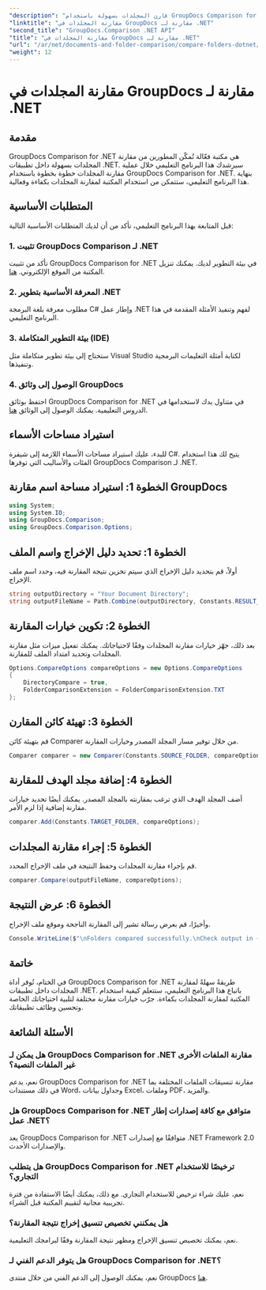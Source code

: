 ```yaml
---
"description": "قارن المجلدات بسهولة باستخدام GroupDocs Comparison for .NET. اتبع دليلنا خطوة بخطوة لمقارنة المجلدات بكفاءة. حسّن تطبيقات .NET لديك."
"linktitle": "مقارنة المجلدات في GroupDocs مقارنة لـ .NET"
"second_title": "GroupDocs.Comparison .NET API"
"title": "مقارنة المجلدات في GroupDocs مقارنة لـ .NET"
"url": "/ar/net/documents-and-folder-comparison/compare-folders-dotnet/"
"weight": 12
---
```


# مقارنة المجلدات في GroupDocs مقارنة لـ .NET

## مقدمة
GroupDocs Comparison for .NET هي مكتبة فعّالة تُمكّن المطورين من مقارنة المجلدات بسهولة داخل تطبيقات .NET. سيرشدك هذا البرنامج التعليمي خلال عملية مقارنة المجلدات خطوة بخطوة باستخدام GroupDocs Comparison for .NET. بنهاية هذا البرنامج التعليمي، ستتمكن من استخدام المكتبة لمقارنة المجلدات بكفاءة وفعالية.
## المتطلبات الأساسية
قبل المتابعة بهذا البرنامج التعليمي، تأكد من أن لديك المتطلبات الأساسية التالية:
### 1. تثبيت GroupDocs Comparison لـ .NET
تأكد من تثبيت GroupDocs Comparison for .NET في بيئة التطوير لديك. يمكنك تنزيل المكتبة من الموقع الإلكتروني. [هنا](https://releases.groupdocs.com/comparison/net/).
### 2. المعرفة الأساسية بتطوير .NET
مطلوب معرفة بلغة البرمجة C# وإطار عمل .NET لفهم وتنفيذ الأمثلة المقدمة في هذا البرنامج التعليمي.
### 3. بيئة التطوير المتكاملة (IDE)
ستحتاج إلى بيئة تطوير متكاملة مثل Visual Studio لكتابة أمثلة التعليمات البرمجية وتنفيذها.
### 4. الوصول إلى وثائق GroupDocs
احتفظ بوثائق GroupDocs Comparison for .NET في متناول يدك لاستخدامها في الدروس التعليمية. يمكنك الوصول إلى الوثائق [هنا](https://tutorials.groupdocs.com/comparison/net/).

## استيراد مساحات الأسماء
للبدء، عليك استيراد مساحات الأسماء اللازمة إلى شيفرة C#. يتيح لك هذا استخدام الفئات والأساليب التي توفرها GroupDocs Comparison لـ .NET.
## الخطوة 1: استيراد مساحة اسم مقارنة GroupDocs
```csharp
using System;
using System.IO;
using GroupDocs.Comparison;
using GroupDocs.Comparison.Options;
```

## الخطوة 1: تحديد دليل الإخراج واسم الملف
أولاً، قم بتحديد دليل الإخراج الذي سيتم تخزين نتيجة المقارنة فيه، وحدد اسم ملف الإخراج.
```csharp
string outputDirectory = "Your Document Directory";
string outputFileName = Path.Combine(outputDirectory, Constants.RESULT_FOLDER);
```
## الخطوة 2: تكوين خيارات المقارنة
بعد ذلك، جهّز خيارات مقارنة المجلدات وفقًا لاحتياجاتك. يمكنك تفعيل ميزات مثل مقارنة المجلدات وتحديد امتداد الملف للمقارنة.
```csharp
Options.CompareOptions compareOptions = new Options.CompareOptions
{
    DirectoryCompare = true,
    FolderComparisonExtension = FolderComparisonExtension.TXT
};
```
## الخطوة 3: تهيئة كائن المقارن
قم بتهيئة كائن Comparer من خلال توفير مسار المجلد المصدر وخيارات المقارنة.
```csharp
Comparer comparer = new Comparer(Constants.SOURCE_FOLDER, compareOptions);
```
## الخطوة 4: إضافة مجلد الهدف للمقارنة
أضف المجلد الهدف الذي ترغب بمقارنته بالمجلد المصدر. يمكنك أيضًا تحديد خيارات مقارنة إضافية إذا لزم الأمر.
```csharp
comparer.Add(Constants.TARGET_FOLDER, compareOptions);
```
## الخطوة 5: إجراء مقارنة المجلدات
قم بإجراء مقارنة المجلدات وحفظ النتيجة في ملف الإخراج المحدد.
```csharp
comparer.Compare(outputFileName, compareOptions);
```
## الخطوة 6: عرض النتيجة
وأخيرًا، قم بعرض رسالة تشير إلى المقارنة الناجحة وموقع ملف الإخراج.
```csharp
Console.WriteLine($"\nFolders compared successfully.\nCheck output in {Directory.GetCurrentDirectory()}.");
```

## خاتمة
في الختام، تُوفر أداة GroupDocs Comparison for .NET طريقةً سهلةً لمقارنة المجلدات داخل تطبيقات .NET. باتباع هذا البرنامج التعليمي، ستتعلم كيفية استخدام المكتبة لمقارنة المجلدات بكفاءة. جرّب خيارات مقارنة مختلفة لتلبية احتياجاتك الخاصة وتحسين وظائف تطبيقاتك.
## الأسئلة الشائعة
### هل يمكن لـ GroupDocs Comparison for .NET مقارنة الملفات الأخرى غير الملفات النصية؟
نعم، يدعم GroupDocs Comparison for .NET مقارنة تنسيقات الملفات المختلفة بما في ذلك مستندات Word، وجداول بيانات Excel، وملفات PDF، والمزيد.
### هل GroupDocs Comparison for .NET متوافق مع كافة إصدارات إطار عمل .NET؟
يعد GroupDocs Comparison for .NET متوافقًا مع إصدارات .NET Framework 2.0 والإصدارات الأحدث.
### هل يتطلب GroupDocs Comparison for .NET ترخيصًا للاستخدام التجاري؟
نعم، عليك شراء ترخيص للاستخدام التجاري. مع ذلك، يمكنك أيضًا الاستفادة من فترة تجريبية مجانية لتقييم المكتبة قبل الشراء.
### هل يمكنني تخصيص تنسيق إخراج نتيجة المقارنة؟
نعم، يمكنك تخصيص تنسيق الإخراج ومظهر نتيجة المقارنة وفقًا لبرامجك التعليمية.
### هل يتوفر الدعم الفني لـ GroupDocs Comparison for .NET؟
نعم، يمكنك الوصول إلى الدعم الفني من خلال منتدى GroupDocs [هنا](https://forum.groupdocs.com/c/comparison/12).